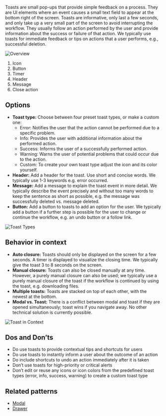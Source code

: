 Toasts are small pop-ups that provide simple feedback on a process. They are UI elements where an event causes a small text field to appear at the bottom right of the screen. Toasts are informative, only last a few seconds, and only take up a very small part of the screen to avoid interrupting the workflow. They usually follow an action performed by the user and provide information about the success or failure of that action. We typically use toasts for immediate feedback or tips on actions that a user performs, e.g., successful deletion.

![Overview](https://www.figma.com/design/wEptRgAezDU1z80Cn3eZ0o/iX-Pattern-Illustrations?node-id=2550-58743&t=LITgbzwcgm87dQXa-4)

1. Icon
2. Button
3. Timer
4. Header
5. Message
6. Close action

## Options

- **Toast type:** Choose between four preset toast types, or make a custom one: 
    - Error: Notifies the user that the action cannot be performed due to a specific problem.
    - Info: Provides the user with additional information about the performed action.
    - Success: Informs the user of a successfully performed action.
    - Warning: Warns the user of potential problems that could occur due to the action.
    - Custom: To create your own toast type adjust the icon and its color yourself.
- **Header:** Add a header for the toast. Use short and concise words. We typically use 1-3 keywords e.g. error occurred. 
- **Message:** Add a message to explain the toast event in more detail. We typically describe the event precisely and without too many words to keep the sentence as short as possible, e.g. the message was successfully deleted vs. message deleted.
- **Button:** Add a button to toasts to add an option for the user. We typically add a button if a further step is possible for the user to change or continue the workflow, e.g. an undo button or a follow link. 

![Toast Types](https://www.figma.com/design/wEptRgAezDU1z80Cn3eZ0o/iX-Pattern-Illustrations?node-id=2552-64766&t=VfiuoHWd1VYl1GYb-4)

## Behavior in context
- **Auto closure:** Toasts should only be displayed on the screen for a few seconds. A timer is displayed to visualize the closing time. We typically give the toast 3 to 8 seconds on the screen.
- **Manual closure:** Toasts can also be closed manually at any time. However, a purely manual closure can also be used; we typically use a purely manual closure of the toast if the workflow is continued by using the toast, e.g. downloading files.
- **Multiple toasts:** Toasts are stacked on top of each other, with the newest at the bottom.
- **Modal vs. Toast:** There is a conflict between modal and toast if they are opened simultaneously; toast wins if you navigate away. No other technical solution is currently possible.

![Toast in Context](https://www.figma.com/design/wEptRgAezDU1z80Cn3eZ0o/iX-Pattern-Illustrations?node-id=2589-2697&t=Ysb6WohsxOfZv2ls-4)

## Dos and Don’ts
- Do use toasts to provide contextual tips and shortcuts for users
- Do use toasts to instantly inform a user about the outcome of an action
- Do include shortcuts to undo an action immediately after it is taken
- Don’t use toasts for high-priority or critical alerts
- Don’t edit or reuse any icons or icon colors from the predefined toast types (error, info, success, warning) to create a custom toast type


## Related patterns
- [Modal](modal.md)
- [Drawer](drawer.md) 